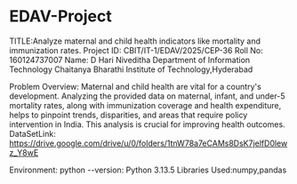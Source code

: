 # EDAV-Project
TITLE:Analyze maternal and child health indicators like mortality and immunization rates.
    Project ID: CBIT/IT-1/EDAV/2025/CEP-36
    Roll No: 160124737007
    Name: D Hari Niveditha
    Department of Information Technology
    Chaitanya Bharathi Institute of Technology,Hyderabad

Problem Overview:
Maternal and child health are vital for a country's development. Analyzing the provided data on maternal, infant, and under-5 mortality rates,
along with immunization coverage and health expenditure, helps to pinpoint trends, disparities, and areas that require policy intervention in 
India. This analysis is crucial for improving health outcomes.
DataSetLink:
          https://drive.google.com/drive/u/0/folders/1tnW78a7eCAMs8DsK7jelfD0lewz_Y8wE

Environment:
            python --version:  Python 3.13.5
            Libraries Used:numpy,pandas
